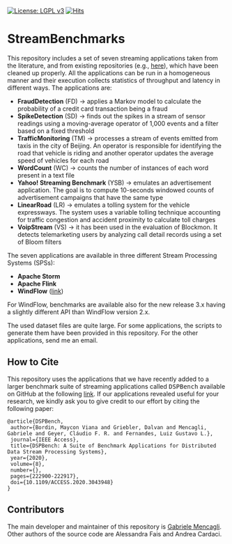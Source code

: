 [![License: LGPL v3](https://img.shields.io/badge/License-LGPL%20v3-blue.svg)](https://www.gnu.org/licenses/lgpl-3.0)
[![Hits](https://hits.seeyoufarm.com/api/count/incr/badge.svg?url=https%3A%2F%2Fgithub.com%2FParaGroup%2FStreamBenchmarks&count_bg=%2379C83D&title_bg=%23555555&icon=&icon_color=%232F84E1&title=hits&edge_flat=false)](https://hits.seeyoufarm.com)

# StreamBenchmarks

This repository includes a set of seven streaming applications taken from the literature, and from existing repositories (e.g., [here](https://github.com/GMAP/DSPBench)), which have been cleaned up properly. All the applications can be run in a homogeneous manner and their execution collects statistics of throughput and latency in different ways. The applications are:
* <strong>FraudDetection</strong> (FD) -> applies a Markov model to calculate the probability of a credit card transaction being a fraud
* <strong>SpikeDetection</strong> (SD) -> finds out the spikes in a stream of sensor readings using a moving-average operator of 1,000 events and a filter based on a fixed threshold
* <strong>TrafficMonitoring</strong> (TM) -> processes a stream of events emitted from taxis in the city of Beijing. An operator is responsible for identifying the road that vehicle is riding and another operator updates the average speed of vehicles for each road
* <strong>WordCount</strong> (WC) -> counts the number of instances of each word present in a text file
* <strong>Yahoo! Streaming Benchmark</strong> (YSB) -> emulates an advertisement application. The goal is to compute 10-seconds windowed counts of advertisement campaigns that have the same type
* <strong>LinearRoad</strong> (LR) -> emulates a tolling system for the vehicle expressways. The system uses a variable tolling technique accounting for traffic congestion and accident proximity to calculate toll charges
* <strong>VoipStream</strong> (VS) -> it has been used in the evaluation of Blockmon. It detects telemarketing users by analyzing call detail records using a set of Bloom filters

The seven applications are available in three different Stream Processing Systems (SPSs):
* <strong>Apache Storm</strong>
* <strong>Apache Flink</strong>
* <strong>WindFlow</strong> ([link](https://github.com/ParaGroup/WindFlow))

For WindFlow, benchmarks are available also for the new release 3.x having a slightly different API than WindFlow version 2.x.

The used dataset files are quite large. For some applications, the scripts to generate them have been provided in this repository. For the other applications, send me an email.

## How to Cite
This repository uses the applications that we have recently added to a larger benchmark suite of streaming applications called <tt>DSPBench</tt> available on GitHub at the following [link](https://github.com/GMAP/DSPBench). If our applications revealed useful for your research, we kindly ask you to give credit to our effort by citing the following paper:
```
@article{DSPBench,
 author={Bordin, Maycon Viana and Griebler, Dalvan and Mencagli, Gabriele and Geyer, Cláudio F. R. and Fernandes, Luiz Gustavo L.},
 journal={IEEE Access}, 
 title={DSPBench: A Suite of Benchmark Applications for Distributed Data Stream Processing Systems}, 
 year={2020},
 volume={8},
 number={},
 pages={222900-222917},
 doi={10.1109/ACCESS.2020.3043948}
}
```

## Contributors
The main developer and maintainer of this repository is [Gabriele Mencagli](mailto:gabriele.mencagli@unipi.it). Other authors of the source code are Alessandra Fais and Andrea Cardaci.
